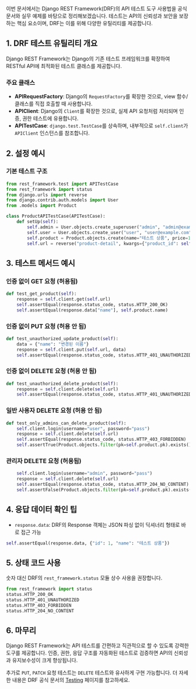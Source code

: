 이번 문서에서는 Django REST Framework(DRF)의 API 테스트 도구 사용법을 공식 문서와 실무 예제를 바탕으로 정리해보겠습니다. 테스트는 API의 신뢰성과 보안을 보장하는 핵심 요소이며, DRF는 이를 위해 다양한 유틸리티를 제공합니다.

## 1. DRF 테스트 유틸리티 개요

Django REST Framework는 Django의 기존 테스트 프레임워크를 확장하여 RESTful API에 최적화된 테스트 클래스를 제공합니다.

### 주요 클래스
- **APIRequestFactory**: Django의 `RequestFactory`를 확장한 것으로, view 함수/클래스를 직접 호출할 때 사용합니다.
- **APIClient**: Django의 `Client`를 확장한 것으로, 실제 API 요청처럼 처리되며 인증, 권한 테스트에 유용합니다.
- **APITestCase**: `django.test.TestCase`를 상속하며, 내부적으로 `self.client`가 `APIClient` 인스턴스를 참조합니다.

## 2. 설정 예시

### 기본 테스트 구조
```python
from rest_framework.test import APITestCase
from rest_framework import status
from django.urls import reverse
from django.contrib.auth.models import User
from .models import Product

class ProductAPITestCase(APITestCase):
    def setUp(self):
        self.admin = User.objects.create_superuser("admin", "admin@example.com", "pass")
        self.user = User.objects.create_user("user", "user@example.com", "pass")
        self.product = Product.objects.create(name="테스트 상품", price=10000)
        self.url = reverse("product-detail", kwargs={"product_id": self.product.pk})
```

## 3. 테스트 메서드 예시

### 인증 없이 GET 요청 (허용됨)
```python
def test_get_product(self):
    response = self.client.get(self.url)
    self.assertEqual(response.status_code, status.HTTP_200_OK)
    self.assertEqual(response.data["name"], self.product.name)
```

### 인증 없이 PUT 요청 (허용 안 됨)
```python
def test_unauthorized_update_product(self):
    data = {"name": "변경된 이름"}
    response = self.client.put(self.url, data)
    self.assertEqual(response.status_code, status.HTTP_401_UNAUTHORIZED)
```

### 인증 없이 DELETE 요청 (허용 안 됨)
```python
def test_unauthorized_delete_product(self):
    response = self.client.delete(self.url)
    self.assertEqual(response.status_code, status.HTTP_401_UNAUTHORIZED)
```

### 일반 사용자 DELETE 요청 (허용 안 됨)
```python
def test_only_admins_can_delete_product(self):
    self.client.login(username="user", password="pass")
    response = self.client.delete(self.url)
    self.assertEqual(response.status_code, status.HTTP_403_FORBIDDEN)
    self.assertTrue(Product.objects.filter(pk=self.product.pk).exists())
```

### 관리자 DELETE 요청 (허용됨)
```python
    self.client.login(username="admin", password="pass")
    response = self.client.delete(self.url)
    self.assertEqual(response.status_code, status.HTTP_204_NO_CONTENT)
    self.assertFalse(Product.objects.filter(pk=self.product.pk).exists())
```

## 4. 응답 데이터 확인 팁
- `response.data`: DRF의 Response 객체는 JSON 파싱 없이 딕셔너리 형태로 바로 접근 가능
```python
self.assertEqual(response.data, {"id": 1, "name": "테스트 상품"})
```

## 5. 상태 코드 사용
숫자 대신 DRF의 `rest_framework.status` 모듈 상수 사용을 권장합니다.
```python
from rest_framework import status
status.HTTP_200_OK
status.HTTP_401_UNAUTHORIZED
status.HTTP_403_FORBIDDEN
status.HTTP_204_NO_CONTENT
```

## 6. 마무리

Django REST Framework는 API 테스트를 간편하고 직관적으로 할 수 있도록 강력한 도구를 제공합니다. 인증, 권한, 응답 구조를 자동화된 테스트로 검증하면 API의 신뢰성과 유지보수성이 크게 향상됩니다.

추가로 `PUT`, `PATCH` 요청 테스트는 `DELETE` 테스트와 유사하게 구현 가능합니다. 더 자세한 내용은 DRF 공식 문서의 [Testing](https://www.django-rest-framework.org/api-guide/testing/) 페이지를 참고하세요.

